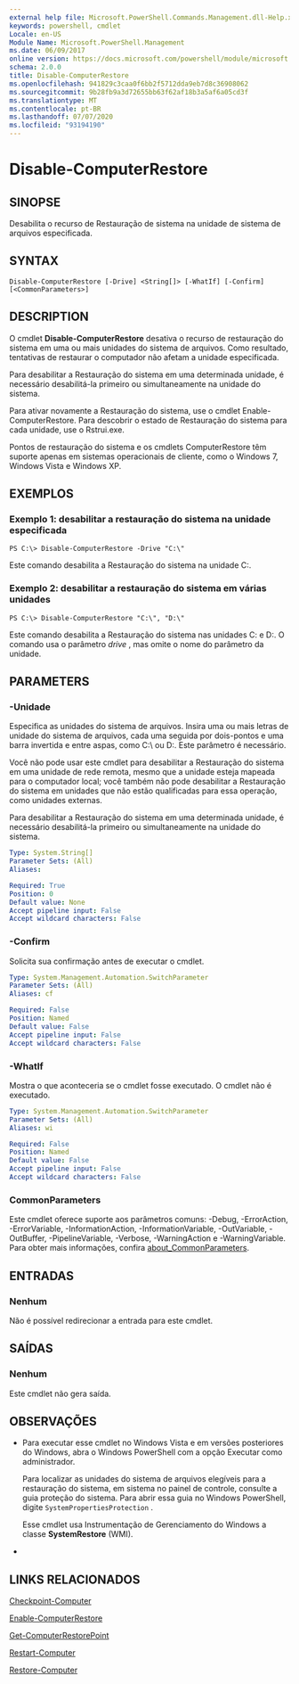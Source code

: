 ```yaml
---
external help file: Microsoft.PowerShell.Commands.Management.dll-Help.xml
keywords: powershell, cmdlet
Locale: en-US
Module Name: Microsoft.PowerShell.Management
ms.date: 06/09/2017
online version: https://docs.microsoft.com/powershell/module/microsoft.powershell.management/disable-computerrestore?view=powershell-5.1&WT.mc_id=ps-gethelp
schema: 2.0.0
title: Disable-ComputerRestore
ms.openlocfilehash: 941829c3caa0f6bb2f5712dda9eb7d8c36908062
ms.sourcegitcommit: 9b28fb9a3d72655bb63f62af18b3a5af6a05cd3f
ms.translationtype: MT
ms.contentlocale: pt-BR
ms.lasthandoff: 07/07/2020
ms.locfileid: "93194190"
---
```

# Disable-ComputerRestore

## SINOPSE
Desabilita o recurso de Restauração de sistema na unidade de sistema de arquivos especificada.

## SYNTAX

```
Disable-ComputerRestore [-Drive] <String[]> [-WhatIf] [-Confirm] [<CommonParameters>]
```

## DESCRIPTION
O cmdlet **Disable-ComputerRestore** desativa o recurso de restauração do sistema em uma ou mais unidades do sistema de arquivos.
Como resultado, tentativas de restaurar o computador não afetam a unidade especificada.

Para desabilitar a Restauração do sistema em uma determinada unidade, é necessário desabilitá-la primeiro ou simultaneamente na unidade do sistema.

Para ativar novamente a Restauração do sistema, use o cmdlet Enable-ComputerRestore.
Para descobrir o estado de Restauração do sistema para cada unidade, use o Rstrui.exe.

Pontos de restauração do sistema e os cmdlets ComputerRestore têm suporte apenas em sistemas operacionais de cliente, como o Windows 7, Windows Vista e Windows XP.

## EXEMPLOS

### Exemplo 1: desabilitar a restauração do sistema na unidade especificada

```
PS C:\> Disable-ComputerRestore -Drive "C:\"
```

Este comando desabilita a Restauração do sistema na unidade C:.

### Exemplo 2: desabilitar a restauração do sistema em várias unidades

```
PS C:\> Disable-ComputerRestore "C:\", "D:\"
```

Este comando desabilita a Restauração do sistema nas unidades C: e D:.
O comando usa o parâmetro *drive* , mas omite o nome do parâmetro da unidade.

## PARAMETERS

### -Unidade
Especifica as unidades do sistema de arquivos.
Insira uma ou mais letras de unidade do sistema de arquivos, cada uma seguida por dois-pontos e uma barra invertida e entre aspas, como C:\ ou D:\.
Este parâmetro é necessário.

Você não pode usar este cmdlet para desabilitar a Restauração do sistema em uma unidade de rede remota, mesmo que a unidade esteja mapeada para o computador local; você também não pode desabilitar a Restauração do sistema em unidades que não estão qualificadas para essa operação, como unidades externas.

Para desabilitar a Restauração do sistema em uma determinada unidade, é necessário desabilitá-la primeiro ou simultaneamente na unidade do sistema.

```yaml
Type: System.String[]
Parameter Sets: (All)
Aliases:

Required: True
Position: 0
Default value: None
Accept pipeline input: False
Accept wildcard characters: False
```

### -Confirm
Solicita sua confirmação antes de executar o cmdlet.

```yaml
Type: System.Management.Automation.SwitchParameter
Parameter Sets: (All)
Aliases: cf

Required: False
Position: Named
Default value: False
Accept pipeline input: False
Accept wildcard characters: False
```

### -WhatIf
Mostra o que aconteceria se o cmdlet fosse executado.
O cmdlet não é executado.

```yaml
Type: System.Management.Automation.SwitchParameter
Parameter Sets: (All)
Aliases: wi

Required: False
Position: Named
Default value: False
Accept pipeline input: False
Accept wildcard characters: False
```

### CommonParameters
Este cmdlet oferece suporte aos parâmetros comuns: -Debug, -ErrorAction, -ErrorVariable, -InformationAction, -InformationVariable, -OutVariable, -OutBuffer, -PipelineVariable, -Verbose, -WarningAction e -WarningVariable. Para obter mais informações, confira [about_CommonParameters](https://go.microsoft.com/fwlink/?LinkID=113216).

## ENTRADAS

### Nenhum
Não é possível redirecionar a entrada para este cmdlet.

## SAÍDAS

### Nenhum
Este cmdlet não gera saída.

## OBSERVAÇÕES

* Para executar esse cmdlet no Windows Vista e em versões posteriores do Windows, abra o Windows PowerShell com a opção Executar como administrador.

  Para localizar as unidades do sistema de arquivos elegíveis para a restauração do sistema, em sistema no painel de controle, consulte a guia proteção do sistema. Para abrir essa guia no Windows PowerShell, digite `SystemPropertiesProtection` .

  Esse cmdlet usa Instrumentação de Gerenciamento do Windows a classe **SystemRestore** (WMI).

*

## LINKS RELACIONADOS

[Checkpoint-Computer](Checkpoint-Computer.md)

[Enable-ComputerRestore](Enable-ComputerRestore.md)

[Get-ComputerRestorePoint](Get-ComputerRestorePoint.md)

[Restart-Computer](Restart-Computer.md)

[Restore-Computer](Restore-Computer.md)
